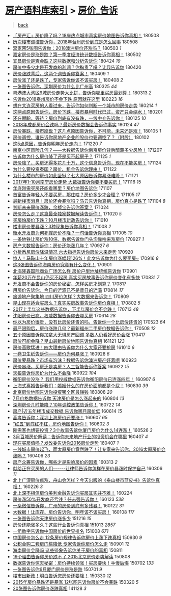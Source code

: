 [房产语料库索引](../../README.md)  > [房价_告诉](房价_告诉.md)
====
> [back](../README.md)

- [「房产汇」房价降了吗？18座热点城市真实房价地图告诉你真相！](http://jkwz.applinzi.com/ittc/7100766485985362954.html#%E3%80%8C%E6%88%BF%E4%BA%A7%E6%B1%87%E3%80%8D%E6%88%BF%E4%BB%B7%E9%99%8D%E4%BA%86%E5%90%97%EF%BC%9F18%E5%BA%A7%E7%83%AD%E7%82%B9%E5%9F%8E%E5%B8%82%E7%9C%9F%E5%AE%9E%E6%88%BF%E4%BB%B7%E5%9C%B0%E5%9B%BE%E5%91%8A%E8%AF%89%E4%BD%A0%E7%9C%9F%E7%9B%B8%EF%BC%81) 180508  
- [历次楼市调控告诉你，2018年台州房价到底是怎么回事](http://jkwz.applinzi.com/ittc/7100681340951462918.html#%E5%8E%86%E6%AC%A1%E6%A5%BC%E5%B8%82%E8%B0%83%E6%8E%A7%E5%91%8A%E8%AF%89%E4%BD%A0%EF%BC%8C2018%E5%B9%B4%E5%8F%B0%E5%B7%9E%E6%88%BF%E4%BB%B7%E5%88%B0%E5%BA%95%E6%98%AF%E6%80%8E%E4%B9%88%E5%9B%9E%E4%BA%8B) 180508  
- [窝家网5张图告诉你：2018澳洲房价还涨吗？](http://jkwz.applinzi.com/ittc/7098921946140115979.html#%E7%AA%9D%E5%AE%B6%E7%BD%915%E5%BC%A0%E5%9B%BE%E5%91%8A%E8%AF%89%E4%BD%A0%EF%BC%9A2018%E6%BE%B3%E6%B4%B2%E6%88%BF%E4%BB%B7%E8%BF%98%E6%B6%A8%E5%90%97%EF%BC%9F) 180503 *1* 
- [嘉定房价是涨是跌？第一季度经济统计数据告诉你真相！](http://jkwz.applinzi.com/ittc/7098645073053090822.html#%E5%98%89%E5%AE%9A%E6%88%BF%E4%BB%B7%E6%98%AF%E6%B6%A8%E6%98%AF%E8%B7%8C%EF%BC%9F%E7%AC%AC%E4%B8%80%E5%AD%A3%E5%BA%A6%E7%BB%8F%E6%B5%8E%E7%BB%9F%E8%AE%A1%E6%95%B0%E6%8D%AE%E5%91%8A%E8%AF%89%E4%BD%A0%E7%9C%9F%E7%9B%B8%EF%BC%81) 180502  
- [宜昌房价是否会跌？这些数据和分析告诉你](http://jkwz.applinzi.com/ittc/7095551006157046794.html#%E5%AE%9C%E6%98%8C%E6%88%BF%E4%BB%B7%E6%98%AF%E5%90%A6%E4%BC%9A%E8%B7%8C%EF%BC%9F%E8%BF%99%E4%BA%9B%E6%95%B0%E6%8D%AE%E5%92%8C%E5%88%86%E6%9E%90%E5%91%8A%E8%AF%89%E4%BD%A0) 180424 *19* 
- [房价中多少才是开发商的利润？你掏贵了吗？让我告诉你](http://jkwz.applinzi.com/ittc/7093943041729758218.html#%E6%88%BF%E4%BB%B7%E4%B8%AD%E5%A4%9A%E5%B0%91%E6%89%8D%E6%98%AF%E5%BC%80%E5%8F%91%E5%95%86%E7%9A%84%E5%88%A9%E6%B6%A6%EF%BC%9F%E4%BD%A0%E6%8E%8F%E8%B4%B5%E4%BA%86%E5%90%97%EF%BC%9F%E8%AE%A9%E6%88%91%E5%91%8A%E8%AF%89%E4%BD%A0) 180420  
- [房价涨跌背后，这两个词告诉你答案！](http://jkwz.applinzi.com/ittc/7089995993225626635.html#%E6%88%BF%E4%BB%B7%E6%B6%A8%E8%B7%8C%E8%83%8C%E5%90%8E%EF%BC%8C%E8%BF%99%E4%B8%A4%E4%B8%AA%E8%AF%8D%E5%91%8A%E8%AF%89%E4%BD%A0%E7%AD%94%E6%A1%88%EF%BC%81) 180409 *1* 
- [房价涨了还是跌了，专家告诉你该不该买房！](http://jkwz.applinzi.com/ittc/7089665245700424721.html#%E6%88%BF%E4%BB%B7%E6%B6%A8%E4%BA%86%E8%BF%98%E6%98%AF%E8%B7%8C%E4%BA%86%EF%BC%8C%E4%B8%93%E5%AE%B6%E5%91%8A%E8%AF%89%E4%BD%A0%E8%AF%A5%E4%B8%8D%E8%AF%A5%E4%B9%B0%E6%88%BF%EF%BC%81) 180408 *2* 
- [一张图告诉你，深圳房价为什么比广州高](http://jkwz.applinzi.com/ittc/7084529046602122251.html#%E4%B8%80%E5%BC%A0%E5%9B%BE%E5%91%8A%E8%AF%89%E4%BD%A0%EF%BC%8C%E6%B7%B1%E5%9C%B3%E6%88%BF%E4%BB%B7%E4%B8%BA%E4%BB%80%E4%B9%88%E6%AF%94%E5%B9%BF%E5%B7%9E%E9%AB%98) 180325 *44* 
- [粤港澳大湾区9城房价走势大比拼，告诉你哪里买房最划算！](http://jkwz.applinzi.com/ittc/7080026929891902475.html#%E7%B2%A4%E6%B8%AF%E6%BE%B3%E5%A4%A7%E6%B9%BE%E5%8C%BA9%E5%9F%8E%E6%88%BF%E4%BB%B7%E8%B5%B0%E5%8A%BF%E5%A4%A7%E6%AF%94%E6%8B%BC%EF%BC%8C%E5%91%8A%E8%AF%89%E4%BD%A0%E5%93%AA%E9%87%8C%E4%B9%B0%E6%88%BF%E6%9C%80%E5%88%92%E7%AE%97%EF%BC%81) 180313 *2* 
- [告诉你2018泰州房价不会下跌 原因就在这里](http://jkwz.applinzi.com/ittc/7073196413108618257.html#%E5%91%8A%E8%AF%89%E4%BD%A02018%E6%B3%B0%E5%B7%9E%E6%88%BF%E4%BB%B7%E4%B8%8D%E4%BC%9A%E4%B8%8B%E8%B7%8C+%E5%8E%9F%E5%9B%A0%E5%B0%B1%E5%9C%A8%E8%BF%99%E9%87%8C) 180223 *16* 
- [想在大连买房的人看过来，告诉你如何判断一个城市的房价走势](http://jkwz.applinzi.com/ittc/7070039120787538961.html#%E6%83%B3%E5%9C%A8%E5%A4%A7%E8%BF%9E%E4%B9%B0%E6%88%BF%E7%9A%84%E4%BA%BA%E7%9C%8B%E8%BF%87%E6%9D%A5%EF%BC%8C%E5%91%8A%E8%AF%89%E4%BD%A0%E5%A6%82%E4%BD%95%E5%88%A4%E6%96%AD%E4%B8%80%E4%B8%AA%E5%9F%8E%E5%B8%82%E7%9A%84%E6%88%BF%E4%BB%B7%E8%B5%B0%E5%8A%BF) 180214 *1* 
- [这两点原因告诉你，房价下跌，楼市暴利时代已过，资产只会缩水！](http://jkwz.applinzi.com/ittc/7065246981394269201.html#%E8%BF%99%E4%B8%A4%E7%82%B9%E5%8E%9F%E5%9B%A0%E5%91%8A%E8%AF%89%E4%BD%A0%EF%BC%8C%E6%88%BF%E4%BB%B7%E4%B8%8B%E8%B7%8C%EF%BC%8C%E6%A5%BC%E5%B8%82%E6%9A%B4%E5%88%A9%E6%97%B6%E4%BB%A3%E5%B7%B2%E8%BF%87%EF%BC%8C%E8%B5%84%E4%BA%A7%E5%8F%AA%E4%BC%9A%E7%BC%A9%E6%B0%B4%EF%BC%81) 180201  
- [还在期盼，等待？房价到底有没有跌，一线中介告诉你！](http://jkwz.applinzi.com/ittc/7062591590244025355.html#%E8%BF%98%E5%9C%A8%E6%9C%9F%E7%9B%BC%EF%BC%8C%E7%AD%89%E5%BE%85%EF%BC%9F%E6%88%BF%E4%BB%B7%E5%88%B0%E5%BA%95%E6%9C%89%E6%B2%A1%E6%9C%89%E8%B7%8C%EF%BC%8C%E4%B8%80%E7%BA%BF%E4%B8%AD%E4%BB%8B%E5%91%8A%E8%AF%89%E4%BD%A0%EF%BC%81) 180125 *10* 
- [2018年成都房价会跌吗？最新房价数据会告诉你事实](http://jkwz.applinzi.com/ittc/7062273399215096843.html#2018%E5%B9%B4%E6%88%90%E9%83%BD%E6%88%BF%E4%BB%B7%E4%BC%9A%E8%B7%8C%E5%90%97%EF%BC%9F%E6%9C%80%E6%96%B0%E6%88%BF%E4%BB%B7%E6%95%B0%E6%8D%AE%E4%BC%9A%E5%91%8A%E8%AF%89%E4%BD%A0%E4%BA%8B%E5%AE%9E) 180124 *47* 
- [房价暴跌，楼市崩盘？这几点原因告诉你，不可能，未来还是涨！](http://jkwz.applinzi.com/ittc/7054880037214356486.html#%E6%88%BF%E4%BB%B7%E6%9A%B4%E8%B7%8C%EF%BC%8C%E6%A5%BC%E5%B8%82%E5%B4%A9%E7%9B%98%EF%BC%9F%E8%BF%99%E5%87%A0%E7%82%B9%E5%8E%9F%E5%9B%A0%E5%91%8A%E8%AF%89%E4%BD%A0%EF%BC%8C%E4%B8%8D%E5%8F%AF%E8%83%BD%EF%BC%8C%E6%9C%AA%E6%9D%A5%E8%BF%98%E6%98%AF%E6%B6%A8%EF%BC%81) 180105 *1* 
- [房价调控，谁告诉你房地产企业的股价也要调控了？（附股）](http://jkwz.applinzi.com/ittc/7054061076784612368.html#%E6%88%BF%E4%BB%B7%E8%B0%83%E6%8E%A7%EF%BC%8C%E8%B0%81%E5%91%8A%E8%AF%89%E4%BD%A0%E6%88%BF%E5%9C%B0%E4%BA%A7%E4%BC%81%E4%B8%9A%E7%9A%84%E8%82%A1%E4%BB%B7%E4%B9%9F%E8%A6%81%E8%B0%83%E6%8E%A7%E4%BA%86%EF%BC%9F%EF%BC%88%E9%99%84%E8%82%A1%EF%BC%89) 180102  
- [这5点原因，告诉你明年房价走向！](http://jkwz.applinzi.com/ittc/7048946873329517585.html#%E8%BF%995%E7%82%B9%E5%8E%9F%E5%9B%A0%EF%BC%8C%E5%91%8A%E8%AF%89%E4%BD%A0%E6%98%8E%E5%B9%B4%E6%88%BF%E4%BB%B7%E8%B5%B0%E5%90%91%EF%BC%81) 171220 *7* 
- [南京小区风险几何？——大数据告诉你南京房价背后暗藏多少风险！](http://jkwz.applinzi.com/ittc/7044283535538521104.html#%E5%8D%97%E4%BA%AC%E5%B0%8F%E5%8C%BA%E9%A3%8E%E9%99%A9%E5%87%A0%E4%BD%95%EF%BC%9F%E2%80%94%E2%80%94%E5%A4%A7%E6%95%B0%E6%8D%AE%E5%91%8A%E8%AF%89%E4%BD%A0%E5%8D%97%E4%BA%AC%E6%88%BF%E4%BB%B7%E8%83%8C%E5%90%8E%E6%9A%97%E8%97%8F%E5%A4%9A%E5%B0%91%E9%A3%8E%E9%99%A9%EF%BC%81) 171207  
- [告诉你为什么房价降了还是买不起房子？](http://jkwz.applinzi.com/ittc/7039951073777812496.html#%E5%91%8A%E8%AF%89%E4%BD%A0%E4%B8%BA%E4%BB%80%E4%B9%88%E6%88%BF%E4%BB%B7%E9%99%8D%E4%BA%86%E8%BF%98%E6%98%AF%E4%B9%B0%E4%B8%8D%E8%B5%B7%E6%88%BF%E5%AD%90%EF%BC%9F) 171125 *1* 
- [房价降了，买房还得多花几十万，这个信息告诉你，现在不能买房！](http://jkwz.applinzi.com/ittc/7039291240737145872.html#%E6%88%BF%E4%BB%B7%E9%99%8D%E4%BA%86%EF%BC%8C%E4%B9%B0%E6%88%BF%E8%BF%98%E5%BE%97%E5%A4%9A%E8%8A%B1%E5%87%A0%E5%8D%81%E4%B8%87%EF%BC%8C%E8%BF%99%E4%B8%AA%E4%BF%A1%E6%81%AF%E5%91%8A%E8%AF%89%E4%BD%A0%EF%BC%8C%E7%8E%B0%E5%9C%A8%E4%B8%8D%E8%83%BD%E4%B9%B0%E6%88%BF%EF%BC%81) 171124  
- [为什么要投资泰国？房价、租金告诉你理由！](http://jkwz.applinzi.com/ittc/7038690397457482768.html#%E4%B8%BA%E4%BB%80%E4%B9%88%E8%A6%81%E6%8A%95%E8%B5%84%E6%B3%B0%E5%9B%BD%EF%BC%9F%E6%88%BF%E4%BB%B7%E3%80%81%E7%A7%9F%E9%87%91%E5%91%8A%E8%AF%89%E4%BD%A0%E7%90%86%E7%94%B1%EF%BC%81) 171122  
- [为什么楼市的房价如此坚挺？七大原因告诉你易涨难降！](http://jkwz.applinzi.com/ittc/7038382823168279568.html#%E4%B8%BA%E4%BB%80%E4%B9%88%E6%A5%BC%E5%B8%82%E7%9A%84%E6%88%BF%E4%BB%B7%E5%A6%82%E6%AD%A4%E5%9D%9A%E6%8C%BA%EF%BC%9F%E4%B8%83%E5%A4%A7%E5%8E%9F%E5%9B%A0%E5%91%8A%E8%AF%89%E4%BD%A0%E6%98%93%E6%B6%A8%E9%9A%BE%E9%99%8D%EF%BC%81) 171121  
- [2017年1-10月南宁房价走势 大数据告诉你要不要买房！](http://jkwz.applinzi.com/ittc/7036622501361222673.html#2017%E5%B9%B41-10%E6%9C%88%E5%8D%97%E5%AE%81%E6%88%BF%E4%BB%B7%E8%B5%B0%E5%8A%BF+%E5%A4%A7%E6%95%B0%E6%8D%AE%E5%91%8A%E8%AF%89%E4%BD%A0%E8%A6%81%E4%B8%8D%E8%A6%81%E4%B9%B0%E6%88%BF%EF%BC%81) 171116 *15* 
- [年底刚需买房还能看哪里？房价地图告诉你](http://jkwz.applinzi.com/ittc/7033230653460579344.html#%E5%B9%B4%E5%BA%95%E5%88%9A%E9%9C%80%E4%B9%B0%E6%88%BF%E8%BF%98%E8%83%BD%E7%9C%8B%E5%93%AA%E9%87%8C%EF%BC%9F%E6%88%BF%E4%BB%B7%E5%9C%B0%E5%9B%BE%E5%91%8A%E8%AF%89%E4%BD%A0) 171107  
- [首富告诉年轻人不要买房，那住啥？房价多少才合理？](http://jkwz.applinzi.com/ittc/7032497205225718800.html#%E9%A6%96%E5%AF%8C%E5%91%8A%E8%AF%89%E5%B9%B4%E8%BD%BB%E4%BA%BA%E4%B8%8D%E8%A6%81%E4%B9%B0%E6%88%BF%EF%BC%8C%E9%82%A3%E4%BD%8F%E5%95%A5%EF%BC%9F%E6%88%BF%E4%BB%B7%E5%A4%9A%E5%B0%91%E6%89%8D%E5%90%88%E7%90%86%EF%BC%9F) 171105 *17* 
- [最新楼市消息！房价还会暴涨吗？马云告诉你真相，房价真心是跌了](http://jkwz.applinzi.com/ittc/7032187667213714448.html#%E6%9C%80%E6%96%B0%E6%A5%BC%E5%B8%82%E6%B6%88%E6%81%AF%EF%BC%81%E6%88%BF%E4%BB%B7%E8%BF%98%E4%BC%9A%E6%9A%B4%E6%B6%A8%E5%90%97%EF%BC%9F%E9%A9%AC%E4%BA%91%E5%91%8A%E8%AF%89%E4%BD%A0%E7%9C%9F%E7%9B%B8%EF%BC%8C%E6%88%BF%E4%BB%B7%E7%9C%9F%E5%BF%83%E6%98%AF%E8%B7%8C%E4%BA%86) 171104 *8* 
- [判断未来房价涨跌，余额宝告诉你答案？](http://jkwz.applinzi.com/ittc/7027933164515886096.html#%E5%88%A4%E6%96%AD%E6%9C%AA%E6%9D%A5%E6%88%BF%E4%BB%B7%E6%B6%A8%E8%B7%8C%EF%BC%8C%E4%BD%99%E9%A2%9D%E5%AE%9D%E5%91%8A%E8%AF%89%E4%BD%A0%E7%AD%94%E6%A1%88%EF%BC%9F) 171024  
- [房价怎么走？这篇最全独家数据解读告诉你！](http://jkwz.applinzi.com/ittc/7026468341168997393.html#%E6%88%BF%E4%BB%B7%E6%80%8E%E4%B9%88%E8%B5%B0%EF%BC%9F%E8%BF%99%E7%AF%87%E6%9C%80%E5%85%A8%E7%8B%AC%E5%AE%B6%E6%95%B0%E6%8D%AE%E8%A7%A3%E8%AF%BB%E5%91%8A%E8%AF%89%E4%BD%A0%EF%BC%81) 171020 *5* 
- [买房怕房价下跌？10月楼市新政告诉你！](http://jkwz.applinzi.com/ittc/7022756814851146768.html#%E4%B9%B0%E6%88%BF%E6%80%95%E6%88%BF%E4%BB%B7%E4%B8%8B%E8%B7%8C%EF%BC%9F10%E6%9C%88%E6%A5%BC%E5%B8%82%E6%96%B0%E6%94%BF%E5%91%8A%E8%AF%89%E4%BD%A0%EF%BC%81) 171010  
- [楼市房价要暴涨？3种现象告诉你真相！](http://jkwz.applinzi.com/ittc/7022204397323551761.html#%E6%A5%BC%E5%B8%82%E6%88%BF%E4%BB%B7%E8%A6%81%E6%9A%B4%E6%B6%A8%EF%BC%9F3%E7%A7%8D%E7%8E%B0%E8%B1%A1%E5%91%8A%E8%AF%89%E4%BD%A0%E7%9C%9F%E7%9B%B8%EF%BC%81) 171008 *2* 
- [衡水开发商为何死撑房价不降？一句话告诉你真相](http://jkwz.applinzi.com/ittc/7021002719974933520.html#%E8%A1%A1%E6%B0%B4%E5%BC%80%E5%8F%91%E5%95%86%E4%B8%BA%E4%BD%95%E6%AD%BB%E6%92%91%E6%88%BF%E4%BB%B7%E4%B8%8D%E9%99%8D%EF%BC%9F%E4%B8%80%E5%8F%A5%E8%AF%9D%E5%91%8A%E8%AF%89%E4%BD%A0%E7%9C%9F%E7%9B%B8) 171005 *10* 
- [一条地铁让房价涨10倍，数据告诉你门头沟靠啥来涨房价](http://jkwz.applinzi.com/ittc/7018050235291665425.html#%E4%B8%80%E6%9D%A1%E5%9C%B0%E9%93%81%E8%AE%A9%E6%88%BF%E4%BB%B7%E6%B6%A810%E5%80%8D%EF%BC%8C%E6%95%B0%E6%8D%AE%E5%91%8A%E8%AF%89%E4%BD%A0%E9%97%A8%E5%A4%B4%E6%B2%9F%E9%9D%A0%E5%95%A5%E6%9D%A5%E6%B6%A8%E6%88%BF%E4%BB%B7) 170927 *1* 
- [房产大数据告诉你：房价还能涨几年？](http://jkwz.applinzi.com/ittc/7017927050940384272.html#%E6%88%BF%E4%BA%A7%E5%A4%A7%E6%95%B0%E6%8D%AE%E5%91%8A%E8%AF%89%E4%BD%A0%EF%BC%9A%E6%88%BF%E4%BB%B7%E8%BF%98%E8%83%BD%E6%B6%A8%E5%87%A0%E5%B9%B4%EF%BC%9F) 170927 *6* 
- [分析悉尼房价降温情况 六大指标告诉你房价未来走势](http://jkwz.applinzi.com/ittc/7015428011485299729.html#%E5%88%86%E6%9E%90%E6%82%89%E5%B0%BC%E6%88%BF%E4%BB%B7%E9%99%8D%E6%B8%A9%E6%83%85%E5%86%B5+%E5%85%AD%E5%A4%A7%E6%8C%87%E6%A0%87%E5%91%8A%E8%AF%89%E4%BD%A0%E6%88%BF%E4%BB%B7%E6%9C%AA%E6%9D%A5%E8%B5%B0%E5%8A%BF) 170920  
- [惊人！马鞍山十年房价涨幅超126%！此文告诉你为什么要买房~](http://jkwz.applinzi.com/ittc/7013939542594421776.html#%E6%83%8A%E4%BA%BA%EF%BC%81%E9%A9%AC%E9%9E%8D%E5%B1%B1%E5%8D%81%E5%B9%B4%E6%88%BF%E4%BB%B7%E6%B6%A8%E5%B9%85%E8%B6%85126%25%EF%BC%81%E6%AD%A4%E6%96%87%E5%91%8A%E8%AF%89%E4%BD%A0%E4%B8%BA%E4%BB%80%E4%B9%88%E8%A6%81%E4%B9%B0%E6%88%BF%7E) 170916 *8* 
- [这3张图告诉你海南房价究竟有什么变化！](http://jkwz.applinzi.com/ittc/7008263771720778769.html#%E8%BF%993%E5%BC%A0%E5%9B%BE%E5%91%8A%E8%AF%89%E4%BD%A0%E6%B5%B7%E5%8D%97%E6%88%BF%E4%BB%B7%E7%A9%B6%E7%AB%9F%E6%9C%89%E4%BB%80%E4%B9%88%E5%8F%98%E5%8C%96%EF%BC%81) 170901  
- [北海隆鑫国际商业广场怎么样 房价户型地址统统告诉你](http://jkwz.applinzi.com/ittc/7008261901937804304.html#%E5%8C%97%E6%B5%B7%E9%9A%86%E9%91%AB%E5%9B%BD%E9%99%85%E5%95%86%E4%B8%9A%E5%B9%BF%E5%9C%BA%E6%80%8E%E4%B9%88%E6%A0%B7+%E6%88%BF%E4%BB%B7%E6%88%B7%E5%9E%8B%E5%9C%B0%E5%9D%80%E7%BB%9F%E7%BB%9F%E5%91%8A%E8%AF%89%E4%BD%A0) 170901  
- [年薪20万在昆山仍买不起房 真实买房故事告诉你房价变化有多快](http://jkwz.applinzi.com/ittc/7008098344218657808.html#%E5%B9%B4%E8%96%AA20%E4%B8%87%E5%9C%A8%E6%98%86%E5%B1%B1%E4%BB%8D%E4%B9%B0%E4%B8%8D%E8%B5%B7%E6%88%BF+%E7%9C%9F%E5%AE%9E%E4%B9%B0%E6%88%BF%E6%95%85%E4%BA%8B%E5%91%8A%E8%AF%89%E4%BD%A0%E6%88%BF%E4%BB%B7%E5%8F%98%E5%8C%96%E6%9C%89%E5%A4%9A%E5%BF%AB) 170831 *7* 
- [开发商不会告诉你的房价秘密，怎样买房才划算？](http://jkwz.applinzi.com/ittc/7002695802512999440.html#%E5%BC%80%E5%8F%91%E5%95%86%E4%B8%8D%E4%BC%9A%E5%91%8A%E8%AF%89%E4%BD%A0%E7%9A%84%E6%88%BF%E4%BB%B7%E7%A7%98%E5%AF%86%EF%BC%8C%E6%80%8E%E6%A0%B7%E4%B9%B0%E6%88%BF%E6%89%8D%E5%88%92%E7%AE%97%EF%BC%9F) 170817  
- [用房价告诉你，今日的浐灞已不是昔日的浐灞](http://jkwz.applinzi.com/ittc/7001742788021191697.html#%E7%94%A8%E6%88%BF%E4%BB%B7%E5%91%8A%E8%AF%89%E4%BD%A0%EF%BC%8C%E4%BB%8A%E6%97%A5%E7%9A%84%E6%B5%90%E7%81%9E%E5%B7%B2%E4%B8%8D%E6%98%AF%E6%98%94%E6%97%A5%E7%9A%84%E6%B5%90%E7%81%9E) 170814 *17* 
- [旅游地产聚集地 四川房价怎样？大数据来告诉您！](http://jkwz.applinzi.com/ittc/6999832693553234961.html#%E6%97%85%E6%B8%B8%E5%9C%B0%E4%BA%A7%E8%81%9A%E9%9B%86%E5%9C%B0+%E5%9B%9B%E5%B7%9D%E6%88%BF%E4%BB%B7%E6%80%8E%E6%A0%B7%EF%BC%9F%E5%A4%A7%E6%95%B0%E6%8D%AE%E6%9D%A5%E5%91%8A%E8%AF%89%E6%82%A8%EF%BC%81) 170809  
- [昆山现在适合买房么？真实买房故事告诉你房价真相！](http://jkwz.applinzi.com/ittc/6997246706142675985.html#%E6%98%86%E5%B1%B1%E7%8E%B0%E5%9C%A8%E9%80%82%E5%90%88%E4%B9%B0%E6%88%BF%E4%B9%88%EF%BC%9F%E7%9C%9F%E5%AE%9E%E4%B9%B0%E6%88%BF%E6%95%85%E4%BA%8B%E5%91%8A%E8%AF%89%E4%BD%A0%E6%88%BF%E4%BB%B7%E7%9C%9F%E7%9B%B8%EF%BC%81) 170802 *5* 
- [2017上半年这些数据告诉你，下半年房价会不会跌！](http://jkwz.applinzi.com/ittc/6989713473792377872.html#2017%E4%B8%8A%E5%8D%8A%E5%B9%B4%E8%BF%99%E4%BA%9B%E6%95%B0%E6%8D%AE%E5%91%8A%E8%AF%89%E4%BD%A0%EF%BC%8C%E4%B8%8B%E5%8D%8A%E5%B9%B4%E6%88%BF%E4%BB%B7%E4%BC%9A%E4%B8%8D%E4%BC%9A%E8%B7%8C%EF%BC%81) 170713 *48* 
- [沈阳房价已疯，权威数据告诉你去哪买房](http://jkwz.applinzi.com/ittc/6979049717169128453.html#%E6%B2%88%E9%98%B3%E6%88%BF%E4%BB%B7%E5%B7%B2%E7%96%AF%EF%BC%8C%E6%9D%83%E5%A8%81%E6%95%B0%E6%8D%AE%E5%91%8A%E8%AF%89%E4%BD%A0%E5%8E%BB%E5%93%AA%E4%B9%B0%E6%88%BF) 170614 *28* 
- [你以为房价很贵，没有比房价还贵的吗，告诉你一个比房价还贵的](http://jkwz.applinzi.com/ittc/6970783388595127300.html#%E4%BD%A0%E4%BB%A5%E4%B8%BA%E6%88%BF%E4%BB%B7%E5%BE%88%E8%B4%B5%EF%BC%8C%E6%B2%A1%E6%9C%89%E6%AF%94%E6%88%BF%E4%BB%B7%E8%BF%98%E8%B4%B5%E7%9A%84%E5%90%97%EF%BC%8C%E5%91%8A%E8%AF%89%E4%BD%A0%E4%B8%80%E4%B8%AA%E6%AF%94%E6%88%BF%E4%BB%B7%E8%BF%98%E8%B4%B5%E7%9A%84) 170523 *64* 
- [最严限购后，房价涨跌几何？最新福州二手房价数据告诉你！](http://jkwz.applinzi.com/ittc/6965264999722255365.html#%E6%9C%80%E4%B8%A5%E9%99%90%E8%B4%AD%E5%90%8E%EF%BC%8C%E6%88%BF%E4%BB%B7%E6%B6%A8%E8%B7%8C%E5%87%A0%E4%BD%95%EF%BC%9F%E6%9C%80%E6%96%B0%E7%A6%8F%E5%B7%9E%E4%BA%8C%E6%89%8B%E6%88%BF%E4%BB%B7%E6%95%B0%E6%8D%AE%E5%91%8A%E8%AF%89%E4%BD%A0%EF%BC%81) 170508 *12* 
- [五个原因告诉你加拿大无惧房产回调 多数人仍看好房价会涨](http://jkwz.applinzi.com/ittc/6957475624980579332.html#%E4%BA%94%E4%B8%AA%E5%8E%9F%E5%9B%A0%E5%91%8A%E8%AF%89%E4%BD%A0%E5%8A%A0%E6%8B%BF%E5%A4%A7%E6%97%A0%E6%83%A7%E6%88%BF%E4%BA%A7%E5%9B%9E%E8%B0%83+%E5%A4%9A%E6%95%B0%E4%BA%BA%E4%BB%8D%E7%9C%8B%E5%A5%BD%E6%88%BF%E4%BB%B7%E4%BC%9A%E6%B6%A8) 170417  
- [房价可能会降？昆山最新房价地图告诉你真相](http://jkwz.applinzi.com/ittc/6902964206004864004.html#%E6%88%BF%E4%BB%B7%E5%8F%AF%E8%83%BD%E4%BC%9A%E9%99%8D%EF%BC%9F%E6%98%86%E5%B1%B1%E6%9C%80%E6%96%B0%E6%88%BF%E4%BB%B7%E5%9C%B0%E5%9B%BE%E5%91%8A%E8%AF%89%E4%BD%A0%E7%9C%9F%E7%9B%B8) 161121 *123* 
- [房价高歌猛进！四大理由告诉你为什么大家还要抢房](http://jkwz.applinzi.com/ittc/6887406880254592004.html#%E6%88%BF%E4%BB%B7%E9%AB%98%E6%AD%8C%E7%8C%9B%E8%BF%9B%EF%BC%81%E5%9B%9B%E5%A4%A7%E7%90%86%E7%94%B1%E5%91%8A%E8%AF%89%E4%BD%A0%E4%B8%BA%E4%BB%80%E4%B9%88%E5%A4%A7%E5%AE%B6%E8%BF%98%E8%A6%81%E6%8A%A2%E6%88%BF) 161010 *6* 
- [一卷卫生纸告诉你——房价为何暴涨？](http://jkwz.applinzi.com/ittc/6882920017020060677.html#%E4%B8%80%E5%8D%B7%E5%8D%AB%E7%94%9F%E7%BA%B8%E5%91%8A%E8%AF%89%E4%BD%A0%E2%80%94%E2%80%94%E6%88%BF%E4%BB%B7%E4%B8%BA%E4%BD%95%E6%9A%B4%E6%B6%A8%EF%BC%9F) 160928 *6* 
- [房价要暴跌？市场有泡沫？数据告诉你澳洲房产好着呢](http://jkwz.applinzi.com/ittc/6881021692368913413.html#%E6%88%BF%E4%BB%B7%E8%A6%81%E6%9A%B4%E8%B7%8C%EF%BC%9F%E5%B8%82%E5%9C%BA%E6%9C%89%E6%B3%A1%E6%B2%AB%EF%BC%9F%E6%95%B0%E6%8D%AE%E5%91%8A%E8%AF%89%E4%BD%A0%E6%BE%B3%E6%B4%B2%E6%88%BF%E4%BA%A7%E5%A5%BD%E7%9D%80%E5%91%A2) 160923  
- [房价暴涨，买房还是卖房？人工智能告诉你答案](http://jkwz.applinzi.com/ittc/6879104255356568581.html#%E6%88%BF%E4%BB%B7%E6%9A%B4%E6%B6%A8%EF%BC%8C%E4%B9%B0%E6%88%BF%E8%BF%98%E6%98%AF%E5%8D%96%E6%88%BF%EF%BC%9F%E4%BA%BA%E5%B7%A5%E6%99%BA%E8%83%BD%E5%91%8A%E8%AF%89%E4%BD%A0%E7%AD%94%E6%A1%88) 160922 *15* 
- [天狼告诉你房价为什么不会降](http://jkwz.applinzi.com/ittc/6880681430547432452.html#%E5%A4%A9%E7%8B%BC%E5%91%8A%E8%AF%89%E4%BD%A0%E6%88%BF%E4%BB%B7%E4%B8%BA%E4%BB%80%E4%B9%88%E4%B8%8D%E4%BC%9A%E9%99%8D) 160922 *104* 
- [衡阳房价没涨？ 我们用权威数据告诉你衡阳房价已连涨四年！](http://jkwz.applinzi.com/ittc/6875218861128942597.html#%E8%A1%A1%E9%98%B3%E6%88%BF%E4%BB%B7%E6%B2%A1%E6%B6%A8%EF%BC%9F+%E6%88%91%E4%BB%AC%E7%94%A8%E6%9D%83%E5%A8%81%E6%95%B0%E6%8D%AE%E5%91%8A%E8%AF%89%E4%BD%A0%E8%A1%A1%E9%98%B3%E6%88%BF%E4%BB%B7%E5%B7%B2%E8%BF%9E%E6%B6%A8%E5%9B%9B%E5%B9%B4%EF%BC%81) 160907 *6* 
- [上海式离婚告诉我们：婚姻什么的在房价面前都是个屁！](http://jkwz.applinzi.com/ittc/6872114203200062469.html#%E4%B8%8A%E6%B5%B7%E5%BC%8F%E7%A6%BB%E5%A9%9A%E5%91%8A%E8%AF%89%E6%88%91%E4%BB%AC%EF%BC%9A%E5%A9%9A%E5%A7%BB%E4%BB%80%E4%B9%88%E7%9A%84%E5%9C%A8%E6%88%BF%E4%BB%B7%E9%9D%A2%E5%89%8D%E9%83%BD%E6%98%AF%E4%B8%AA%E5%B1%81%EF%BC%81) 160830 *39* 
- [北京房价地图告诉你投资哪个区最赚钱](http://jkwz.applinzi.com/ittc/6863928268482413573.html#%E5%8C%97%E4%BA%AC%E6%88%BF%E4%BB%B7%E5%9C%B0%E5%9B%BE%E5%91%8A%E8%AF%89%E4%BD%A0%E6%8A%95%E8%B5%84%E5%93%AA%E4%B8%AA%E5%8C%BA%E6%9C%80%E8%B5%9A%E9%92%B1) 160808 *20* 
- [7月价格数据告诉你 天津房价是怎么涨起来的](http://jkwz.applinzi.com/ittc/6862477582741799940.html#7%E6%9C%88%E4%BB%B7%E6%A0%BC%E6%95%B0%E6%8D%AE%E5%91%8A%E8%AF%89%E4%BD%A0+%E5%A4%A9%E6%B4%A5%E6%88%BF%E4%BB%B7%E6%98%AF%E6%80%8E%E4%B9%88%E6%B6%A8%E8%B5%B7%E6%9D%A5%E7%9A%84) 160804 *13* 
- [深圳房价几时能降？10年调控政策告诉你！](http://jkwz.applinzi.com/ittc/6857602957243319301.html#%E6%B7%B1%E5%9C%B3%E6%88%BF%E4%BB%B7%E5%87%A0%E6%97%B6%E8%83%BD%E9%99%8D%EF%BC%9F10%E5%B9%B4%E8%B0%83%E6%8E%A7%E6%94%BF%E7%AD%96%E5%91%8A%E8%AF%89%E4%BD%A0%EF%BC%81) 160722 *14* 
- [房产|近五年楼市成交数据 告诉你哪月房价低](http://jkwz.applinzi.com/ittc/6843630669338772484.html#%E6%88%BF%E4%BA%A7%7C%E8%BF%91%E4%BA%94%E5%B9%B4%E6%A5%BC%E5%B8%82%E6%88%90%E4%BA%A4%E6%95%B0%E6%8D%AE+%E5%91%8A%E8%AF%89%E4%BD%A0%E5%93%AA%E6%9C%88%E6%88%BF%E4%BB%B7%E4%BD%8E) 160614 *15* 
- [高考告诉你：深圳上海房价还要涨！](http://jkwz.applinzi.com/ittc/6841047153941939204.html#%E9%AB%98%E8%80%83%E5%91%8A%E8%AF%89%E4%BD%A0%EF%BC%9A%E6%B7%B1%E5%9C%B3%E4%B8%8A%E6%B5%B7%E6%88%BF%E4%BB%B7%E8%BF%98%E8%A6%81%E6%B6%A8%EF%BC%81) 160607 *65* 
- [“红五”到底红不红，房价地图告诉你！](http://jkwz.applinzi.com/ittc/6839095221278999557.html#%E2%80%9C%E7%BA%A2%E4%BA%94%E2%80%9D%E5%88%B0%E5%BA%95%E7%BA%A2%E4%B8%8D%E7%BA%A2%EF%BC%8C%E6%88%BF%E4%BB%B7%E5%9C%B0%E5%9B%BE%E5%91%8A%E8%AF%89%E4%BD%A0%EF%BC%81) 160602 *3* 
- [刚需客也想要投资？3个故事告诉你厦门房价为什么14连涨！](http://jkwz.applinzi.com/ittc/6836622199636886533.html#%E5%88%9A%E9%9C%80%E5%AE%A2%E4%B9%9F%E6%83%B3%E8%A6%81%E6%8A%95%E8%B5%84%EF%BC%9F3%E4%B8%AA%E6%95%85%E4%BA%8B%E5%91%8A%E8%AF%89%E4%BD%A0%E5%8E%A6%E9%97%A8%E6%88%BF%E4%BB%B7%E4%B8%BA%E4%BB%80%E4%B9%8814%E8%BF%9E%E6%B6%A8%EF%BC%81) 160526 *3* 
- [3月百城房价解读：告诉你未来地产行业的投资机会在哪里](http://jkwz.applinzi.com/ittc/6818295210702275589.html#3%E6%9C%88%E7%99%BE%E5%9F%8E%E6%88%BF%E4%BB%B7%E8%A7%A3%E8%AF%BB%EF%BC%9A%E5%91%8A%E8%AF%89%E4%BD%A0%E6%9C%AA%E6%9D%A5%E5%9C%B0%E4%BA%A7%E8%A1%8C%E4%B8%9A%E7%9A%84%E6%8A%95%E8%B5%84%E6%9C%BA%E4%BC%9A%E5%9C%A8%E5%93%AA%E9%87%8C) 160407 *4* 
- [现在买房值吗？发改委告诉你2016房价走势](http://jkwz.applinzi.com/ittc/6818292423910228997.html#%E7%8E%B0%E5%9C%A8%E4%B9%B0%E6%88%BF%E5%80%BC%E5%90%97%EF%BC%9F%E5%8F%91%E6%94%B9%E5%A7%94%E5%91%8A%E8%AF%89%E4%BD%A02016%E6%88%BF%E4%BB%B7%E8%B5%B0%E5%8A%BF) 160407 *1* 
- [一线城市房价起飞，而太原房价竟然跌了！让专家来告诉你，2016太原房价会涨吗？](http://jkwz.applinzi.com/ittc/6818096239459435524.html#%E4%B8%80%E7%BA%BF%E5%9F%8E%E5%B8%82%E6%88%BF%E4%BB%B7%E8%B5%B7%E9%A3%9E%EF%BC%8C%E8%80%8C%E5%A4%AA%E5%8E%9F%E6%88%BF%E4%BB%B7%E7%AB%9F%E7%84%B6%E8%B7%8C%E4%BA%86%EF%BC%81%E8%AE%A9%E4%B8%93%E5%AE%B6%E6%9D%A5%E5%91%8A%E8%AF%89%E4%BD%A0%EF%BC%8C2016%E5%A4%AA%E5%8E%9F%E6%88%BF%E4%BB%B7%E4%BC%9A%E6%B6%A8%E5%90%97%EF%BC%9F) 160406 *23* 
- [房产众筹告诉你，哪些才是影响房价的因素](http://jkwz.applinzi.com/ittc/6809196587842536453.html#%E6%88%BF%E4%BA%A7%E4%BC%97%E7%AD%B9%E5%91%8A%E8%AF%89%E4%BD%A0%EF%BC%8C%E5%93%AA%E4%BA%9B%E6%89%8D%E6%98%AF%E5%BD%B1%E5%93%8D%E6%88%BF%E4%BB%B7%E7%9A%84%E5%9B%A0%E7%B4%A0) 160313 *2* 
- [献给正在买房的人们------让律师告诉你怎样在房价暴涨时保护自己](http://jkwz.applinzi.com/ittc/6806467031410934788.html#%E7%8C%AE%E7%BB%99%E6%AD%A3%E5%9C%A8%E4%B9%B0%E6%88%BF%E7%9A%84%E4%BA%BA%E4%BB%AC------%E8%AE%A9%E5%BE%8B%E5%B8%88%E5%91%8A%E8%AF%89%E4%BD%A0%E6%80%8E%E6%A0%B7%E5%9C%A8%E6%88%BF%E4%BB%B7%E6%9A%B4%E6%B6%A8%E6%97%B6%E4%BF%9D%E6%8A%A4%E8%87%AA%E5%B7%B1) 160306 *11* 
- [北上广深房价疯涨，舟山会怎样？今天出版的《舟山楼市蓝皮书》告诉你真相！](http://jkwz.applinzi.com/ittc/6802935247519876101.html#%E5%8C%97%E4%B8%8A%E5%B9%BF%E6%B7%B1%E6%88%BF%E4%BB%B7%E7%96%AF%E6%B6%A8%EF%BC%8C%E8%88%9F%E5%B1%B1%E4%BC%9A%E6%80%8E%E6%A0%B7%EF%BC%9F%E4%BB%8A%E5%A4%A9%E5%87%BA%E7%89%88%E7%9A%84%E3%80%8A%E8%88%9F%E5%B1%B1%E6%A5%BC%E5%B8%82%E8%93%9D%E7%9A%AE%E4%B9%A6%E3%80%8B%E5%91%8A%E8%AF%89%E4%BD%A0%E7%9C%9F%E7%9B%B8%EF%BC%81) 160226 *3* 
- [北上深不相信房价美利金融告诉你买房其实并不难！](http://jkwz.applinzi.com/ittc/6802337503306580997.html#%E5%8C%97%E4%B8%8A%E6%B7%B1%E4%B8%8D%E7%9B%B8%E4%BF%A1%E6%88%BF%E4%BB%B7%E7%BE%8E%E5%88%A9%E9%87%91%E8%9E%8D%E5%91%8A%E8%AF%89%E4%BD%A0%E4%B9%B0%E6%88%BF%E5%85%B6%E5%AE%9E%E5%B9%B6%E4%B8%8D%E9%9A%BE%EF%BC%81) 160224  
- [房价涨50%开发商还亏钱？任志强告诉你！](http://jkwz.applinzi.com/ittc/6790559016908489732.html#%E6%88%BF%E4%BB%B7%E6%B6%A850%25%E5%BC%80%E5%8F%91%E5%95%86%E8%BF%98%E4%BA%8F%E9%92%B1%EF%BC%9F%E4%BB%BB%E5%BF%97%E5%BC%BA%E5%91%8A%E8%AF%89%E4%BD%A0%EF%BC%81) 160123 *538* 
- [一条微信告诉你，广州的房价到底有多残暴！](http://jkwz.applinzi.com/ittc/6790252589123896325.html#%E4%B8%80%E6%9D%A1%E5%BE%AE%E4%BF%A1%E5%91%8A%E8%AF%89%E4%BD%A0%EF%BC%8C%E5%B9%BF%E5%B7%9E%E7%9A%84%E6%88%BF%E4%BB%B7%E5%88%B0%E5%BA%95%E6%9C%89%E5%A4%9A%E6%AE%8B%E6%9A%B4%EF%BC%81) 160122 *31* 
- [大数据！让库存、房价告诉你，明年该不该买房！](http://jkwz.applinzi.com/ittc/6784905121402192901.html#%E5%A4%A7%E6%95%B0%E6%8D%AE%EF%BC%81%E8%AE%A9%E5%BA%93%E5%AD%98%E3%80%81%E6%88%BF%E4%BB%B7%E5%91%8A%E8%AF%89%E4%BD%A0%EF%BC%8C%E6%98%8E%E5%B9%B4%E8%AF%A5%E4%B8%8D%E8%AF%A5%E4%B9%B0%E6%88%BF%EF%BC%81) 160108 *117* 
- [一张图告诉你天津房价涨多少](http://jkwz.applinzi.com/ittc/6776466700216304645.html#%E4%B8%80%E5%BC%A0%E5%9B%BE%E5%91%8A%E8%AF%89%E4%BD%A0%E5%A4%A9%E6%B4%A5%E6%88%BF%E4%BB%B7%E6%B6%A8%E5%A4%9A%E5%B0%91) 151216 *15* 
- [房价还能涨多久？这些行业告诉你真相](http://jkwz.applinzi.com/ittc/6752578648721425413.html#%E6%88%BF%E4%BB%B7%E8%BF%98%E8%83%BD%E6%B6%A8%E5%A4%9A%E4%B9%85%EF%BC%9F%E8%BF%99%E4%BA%9B%E8%A1%8C%E4%B8%9A%E5%91%8A%E8%AF%89%E4%BD%A0%E7%9C%9F%E7%9B%B8) 151013 *2857* 
- [一组数字告诉你中国房价的世界排名](http://jkwz.applinzi.com/ittc/6750676807138984964.html#%E4%B8%80%E7%BB%84%E6%95%B0%E5%AD%97%E5%91%8A%E8%AF%89%E4%BD%A0%E4%B8%AD%E5%9B%BD%E6%88%BF%E4%BB%B7%E7%9A%84%E4%B8%96%E7%95%8C%E6%8E%92%E5%90%8D) 151008 *671* 
- [中国房价怎么走 12条房价规律告诉你房价上涨下跌真相](http://jkwz.applinzi.com/ittc/6747756611630285828.html#%E4%B8%AD%E5%9B%BD%E6%88%BF%E4%BB%B7%E6%80%8E%E4%B9%88%E8%B5%B0+12%E6%9D%A1%E6%88%BF%E4%BB%B7%E8%A7%84%E5%BE%8B%E5%91%8A%E8%AF%89%E4%BD%A0%E6%88%BF%E4%BB%B7%E4%B8%8A%E6%B6%A8%E4%B8%8B%E8%B7%8C%E7%9C%9F%E7%9B%B8) 150930 *9* 
- [公积金购二套房门槛降低 专家告诉你房价怎么走](http://jkwz.applinzi.com/ittc/6736833135405483012.html#%E5%85%AC%E7%A7%AF%E9%87%91%E8%B4%AD%E4%BA%8C%E5%A5%97%E6%88%BF%E9%97%A8%E6%A7%9B%E9%99%8D%E4%BD%8E+%E4%B8%93%E5%AE%B6%E5%91%8A%E8%AF%89%E4%BD%A0%E6%88%BF%E4%BB%B7%E6%80%8E%E4%B9%88%E8%B5%B0) 150901 *12* 
- [海南房价会降吗 这些迹象告诉你关于房价的真相](http://jkwz.applinzi.com/ittc/547650615679186361.html#%E6%B5%B7%E5%8D%97%E6%88%BF%E4%BB%B7%E4%BC%9A%E9%99%8D%E5%90%97+%E8%BF%99%E4%BA%9B%E8%BF%B9%E8%B1%A1%E5%91%8A%E8%AF%89%E4%BD%A0%E5%85%B3%E4%BA%8E%E6%88%BF%E4%BB%B7%E7%9A%84%E7%9C%9F%E7%9B%B8) 150811  
- [19个理由告诉你房价跌不了 2015北京房价走势解读](http://jkwz.applinzi.com/ittc/547650615591544530.html#19%E4%B8%AA%E7%90%86%E7%94%B1%E5%91%8A%E8%AF%89%E4%BD%A0%E6%88%BF%E4%BB%B7%E8%B7%8C%E4%B8%8D%E4%BA%86+2015%E5%8C%97%E4%BA%AC%E6%88%BF%E4%BB%B7%E8%B5%B0%E5%8A%BF%E8%A7%A3%E8%AF%BB) 150808  
- [数据告诉你惊天秘密：房价持续领涨！买房要快！手慢后悔](http://jkwz.applinzi.com/ittc/547650611417979453.html#%E6%95%B0%E6%8D%AE%E5%91%8A%E8%AF%89%E4%BD%A0%E6%83%8A%E5%A4%A9%E7%A7%98%E5%AF%86%EF%BC%9A%E6%88%BF%E4%BB%B7%E6%8C%81%E7%BB%AD%E9%A2%86%E6%B6%A8%EF%BC%81%E4%B9%B0%E6%88%BF%E8%A6%81%E5%BF%AB%EF%BC%81%E6%89%8B%E6%85%A2%E5%90%8E%E6%82%94) 150702 *133* 
- [一张图告诉你6月厦门房价是涨是跌](http://jkwz.applinzi.com/ittc/547650611425242906.html#%E4%B8%80%E5%BC%A0%E5%9B%BE%E5%91%8A%E8%AF%89%E4%BD%A06%E6%9C%88%E5%8E%A6%E9%97%A8%E6%88%BF%E4%BB%B7%E6%98%AF%E6%B6%A8%E6%98%AF%E8%B7%8C) 150701 *9* 
- [楼市出新政！明白告诉您房价还要降！](http://jkwz.applinzi.com/ittc/547650611399458536.html#%E6%A5%BC%E5%B8%82%E5%87%BA%E6%96%B0%E6%94%BF%EF%BC%81%E6%98%8E%E7%99%BD%E5%91%8A%E8%AF%89%E6%82%A8%E6%88%BF%E4%BB%B7%E8%BF%98%E8%A6%81%E9%99%8D%EF%BC%81) 150330 *12* 
- [2015年房价暴跌还是暴涨 12张图告诉你房价不会暴跌](http://jkwz.applinzi.com/ittc/547650611400657131.html#2015%E5%B9%B4%E6%88%BF%E4%BB%B7%E6%9A%B4%E8%B7%8C%E8%BF%98%E6%98%AF%E6%9A%B4%E6%B6%A8+12%E5%BC%A0%E5%9B%BE%E5%91%8A%E8%AF%89%E4%BD%A0%E6%88%BF%E4%BB%B7%E4%B8%8D%E4%BC%9A%E6%9A%B4%E8%B7%8C) 150320 *5* 
- [20张图告诉你房价涨跌真相](http://jkwz.applinzi.com/ittc/547650611382042598.html#20%E5%BC%A0%E5%9B%BE%E5%91%8A%E8%AF%89%E4%BD%A0%E6%88%BF%E4%BB%B7%E6%B6%A8%E8%B7%8C%E7%9C%9F%E7%9B%B8) 141128 *3* 

